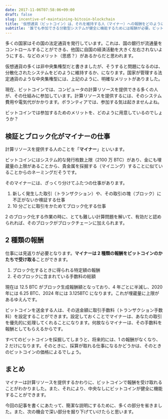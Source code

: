 ```yaml
---
date: 2017-11-06T07:58:06+09:00
draft: false
slug: incentive-of-maintaining-bitcoin-blockchain
title: '仮想通貨（ビットコイン）は、それを維持する人（マイナー）への報酬をどのように用意しているのか？'
subtitle: '誰でも参加できる分散型システムが健全に機能するためには報酬が必要。ビットコインでは、マイナーに対する報酬を 2 種類用意しています。'
---
```


多くの国家はその国の法定通貨を発行しています。これは、国の銀行が流通量をコントロールすることができる、他国に自国の経済活動を大きく左右されないようにする、などのメリット（思惑？）があるからだと思われます。

仮想通貨の多くは非中央集権型だと書きましたが、そうすると問題になるのは、分散化されたシステムをどのように維持するか、になります。国家が管理する法定通貨のような中央集権型には、上記のように、明確なメリットがありました。

現在、ビットコインでは、コンピュータの計算リソースを提供できる多くの人が、その仕組みに参加しています。計算リソースを提供するには、そのシステム費用や電気代がかかります。ボランティアでは、参加する気は起きませんよね。

ビットコインでは参加するためのメリットを、どのように用意しているのでしょうか？

## 検証とブロック化がマイナーの仕事

計算リソースを提供する人のことを「**マイナー**」といいます。

ビットコインにはシステム的な発行枚数上限（2100 万 BTC）があり、金にも埋蔵量の上限があることから、貴金属を採掘する（マイニング）することに似ていることからのネーミングだそうです。

そのマイナーには、ざっくり分けてふたつの仕事があります。

1. 新しく発生した取引（トランザクション）や、その取引の塊（ブロック）に不正がないか検証する仕事
2. 10 分ごとに取引をかためてブロック化する仕事

2 のブロック化する作業の時に、とても難しい計算問題を解いて、有効だと認められれば、そのブロックがブロックチェーンに加えられます。

## 2 種類の報酬

仕事には見返りが必要となります。**マイナーは 2 種類の報酬をビットコインのかたちで受け取る**ことができます。

1. ブロック化するときに得られる特定額の報酬
2. そのブロックに含まれている手数料の総額

現在は 12.5 BTC がブロック生成報酬額となっており、4 年ごとに半減し、2020 年には 6.25 BTC、2024 年には 3.125BTC になります。これが埋蔵量に上限があるゆえんです。

ビットコインを送金する人は、その送金額に取引手数料（トランザクション手数料）を設定することができます。設定しておくことでマイナーは、あなたの取引を優先的に処理してくれることになります。何故ならマイナーは、その手数料を報酬としてもらえるからです。

すべてのビットコインを採掘してしまうと、将来的には、1 の報酬がなくなり、2 だけになります。そのときに、採算が取れる仕事になるかどうかは、そのときのビットコインの価格によるでしょう。

## まとめ

マイナーは計算リソースを提供するかわりに、ビットコインで報酬を受け取れることがわかりました。また、それにより、中央なしにビットコインが健全に機能することができます。

今回の記事を書くにあたって、簡潔な説明にするために、多くの部分を省きました。また、次の機会で深い部分を掘り下げていけたらと思います。